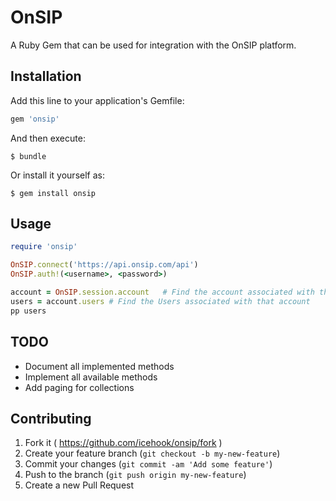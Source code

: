 # OnSIP

A Ruby Gem that can be used for integration with the OnSIP platform.

## Installation

Add this line to your application's Gemfile:

```ruby
gem 'onsip'
```

And then execute:

    $ bundle

Or install it yourself as:

    $ gem install onsip

## Usage

```ruby
require 'onsip'

OnSIP.connect('https://api.onsip.com/api')
OnSIP.auth!(<username>, <password>)

account = OnSIP.session.account   # Find the account associated with this session
users = account.users # Find the Users associated with that account
pp users
```

## TODO

* Document all implemented methods
* Implement all available methods
* Add paging for collections

## Contributing

1. Fork it ( https://github.com/icehook/onsip/fork )
2. Create your feature branch (`git checkout -b my-new-feature`)
3. Commit your changes (`git commit -am 'Add some feature'`)
4. Push to the branch (`git push origin my-new-feature`)
5. Create a new Pull Request
